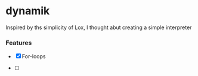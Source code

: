 # dynamik

Inspired by ths simplicity of Lox, I thought abut creating a simple interpreter 


### Features

- [x] For-loops 

- [ ] 

